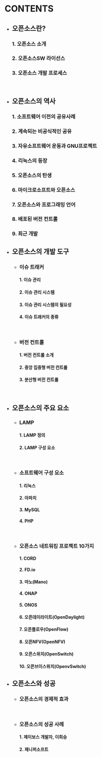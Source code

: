 # CONTENTS





- ## 오픈소스란?

  ### 1. 오픈소스 소개

  ### 2. 오픈소스SW 라이선스

  ### 3. 오픈소스 개발 프로세스



​

* ## 오픈소스의 역사

  ### 1. 소프트웨어 이전의 공유사례

  ### 2. 계속되는 비공식적인 공유

  ### 3. 자유소프트웨어 운동과 GNU프로젝트

  ### 4. 리눅스의 등장

  ### 5. 오픈소스의 탄생

  ### 6. 마이크로소프트와 오픈소스

  ### 7. 오픈소스와 프로그래밍 언어

  ### 8. 배포된 버전 컨트롤

  ### 9. 최근 개발





* ## 오픈소스의 개발 도구

  * ### 이슈 트래커

    #### 1. 이슈 관리

    #### 2. 이슈 관리 시스템

    #### 3. 이슈 관리 시스템의 필요성

    #### 4. 이슈 트래커의 종류

    ​

  * ### 버전 컨트롤

    #### 1. 버전 컨트롤 소개

    #### 2. 중앙 집중형 버전 컨트롤

    #### 3. 분산형 버전 컨트롤

    ​



* ## 오픈소스의 주요 요소

  * ### LAMP

    #### 1. LAMP 정의

    #### 2. LAMP 구성 요소

    ​

  * ### 소프트웨어 구성 요소

    #### 1. 리눅스

    #### 2. 아파치

    #### 3. MySQL

    #### 4. PHP

    ​

  * ### 오픈소스 네트워킹 프로젝트 10가지

    #### 1. CORD

    #### 2. FD.io

    #### 3. 마노(Mano)

    #### 4. ONAP

    #### 5. ONOS

    #### 6. 오픈데이라이트(OpenDaylight)

    #### 7. 오픈플로우(OpenFlow)

    #### 8. 오픈NFV(OpenNFV)

    #### 9. 오픈스위치(OpenSwitch)

    #### 10. 오픈브이스위치(OpenvSwitch)





- ## 오픈소스와 성공

  - ### 오픈소스의 경제적 효과

    ​

  - ### 오픈소스의 성공 사례

    #### 1. 제이보스 개발자, 이희승

    #### 2. 제니퍼소프트